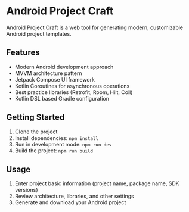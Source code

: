 # Android Project Craft

Android Project Craft is a web tool for generating modern, customizable Android project templates.

## Features

- Modern Android development approach
- MVVM architecture pattern
- Jetpack Compose UI framework
- Kotlin Coroutines for asynchronous operations
- Best practice libraries (Retrofit, Room, Hilt, Coil)
- Kotlin DSL based Gradle configuration

## Getting Started

1. Clone the project
2. Install dependencies: `npm install`
3. Run in development mode: `npm run dev`
4. Build the project: `npm run build`

## Usage

1. Enter project basic information (project name, package name, SDK versions)
2. Review architecture, libraries, and other settings
3. Generate and download your Android project
